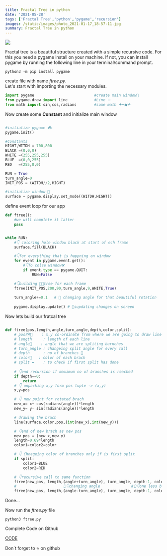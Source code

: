 ```yaml
---
title: Fractal Tree in python
date: '2021-05-28'
tags: ['Fractal Tree','python','pygame','recursion']
images: /static/images/photo_2021-01-17_18-57-11.jpg
summary: Fractal Tree in python
---
```

![](/static/images/photo_2021-01-17_18-57-11.jpg)


Fractal tree is a beautiful structure created with a simple recursive code.
For this you need a pygame install on your machine.
If not, you can install pygame by running the following line in your terminal/command prompt. 

```
python3 -m pip install pygame
```
create file with name _ftree.py_.<br/>
Let's start with importing the necessary modules. 

```python:ftree.py
import pygame                           #create main window🔲
from pygame.draw import line	        #Line ➖
from math import sin,cos,radians        #some math ➕➖✖️➗
```
Now create some **Constant** and initialize main window

```python:ftree.py

#initialize pygame 🎮
pygame.init()

#Constants
HIGHT,WITDH = 700,800
BLACK =(0,0,0)
WHITE =(255,255,255)
BLUE  =(0,0,255)
RED   =(255,0,0)

RUN = True
turn_angle=0
INIT_POS = (WITDH//2,HIGHT)

#initialize window 🔲
surface = pygame.display.set_mode((WITDH,HIGHT))

```

define event loop for our app



```python:ftree.py
def ftree():
    #we will complete it latter
    pass


while RUN:
    #👇 coloring hole window black at start of ech frame
    surface.fill(BLACK)

    #👇for everything that is happning on window
    for event in pygame.event.get():
        #👇To colse window❌
        if event.type == pygame.QUIT:
            RUN=False

    #👇building 🌲🌳tree for each frame
    ftree(INIT_POS,200,90,turn_angle,9,WHITE,True) 
        
    turn_angle+=0.1   # 🔄 changing angle for that beautiful rotation
    
    pygame.display.update() # 🔀supdating changes on screen

```

Now lets build our fratcal tree

```python:ftree.py

def ftree(pos,length,angle,turn_angle,depth,color,split):
    # pos🗺️📍    : x,y co-ordinate from where we are going to draw line
    # length     : length of each line
    # angle📐    : angle that we are spliting barnches
    # turn_angle : changeing split angle for every call
    # depth      : no of branches 🔢
    # color🎨   : color of each brach
    # split ↔️    : to check if first split has done
    
    # 👇end recursion if maximum no of branches is reached
    if depth==0:
        return
    # 👇 unpacking x,y form pos tuple -> (x,y) 
    x,y=pos

    # 👇 new point for rotated brach 
    new_x= x+ cos(radians(angle))*length
    new_y= y- sin(radians(angle))*length

    # drawing the brach 
    line(surface,color,pos,(int(new_x),int(new_y)))

    # 👇end of new brach as new pos
    new_pos = (new_x,new_y)
    length=0.69*length
    color1=color2=color

    # 👇 Chnageing color of branches only if is first split
    if split:
        color1=BLUE
        color2=RED

    # 👇recursive call to same function
    ftree(new_pos, length,(angle+turn_angle), turn_angle, depth-1, color1,False)
    #                     👆👇changing angle              #👆👇one less branch to draw
    ftree(new_pos, length,(angle-turn_angle), turn_angle, depth-1, color2,False)

```
Done...<br/>

Now run the _ftree.py_ file
```
python3 ftree.py
```

Complete Code on Github

[CODE](https://github.com/joey00072/Fractal-Tree-in-Python)


Don`t forget to ⭐ on github
<br/>

<!-- ![](/static/images/ftree.gif) -->

